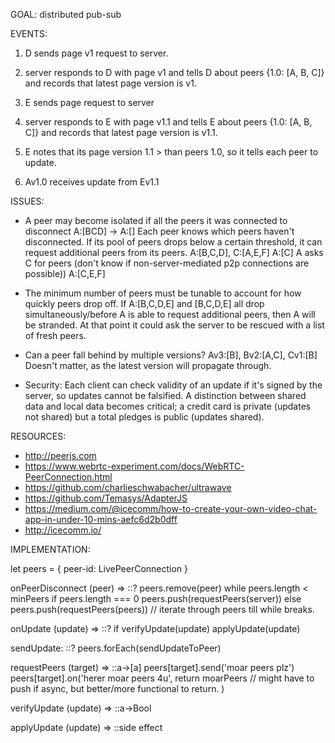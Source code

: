 GOAL: distributed pub-sub 


EVENTS:
1. D sends page v1 request to server.
2. server responds to D with page v1 and tells D about peers {1.0: [A, B, C]} and records that latest page version is v1.

3. E sends page  request to server
4. server responds to E with page v1.1 and tells E about peers {1.0: [A, B, C]} and records that latest page version is v1.1.

5. E notes that its page version 1.1 > than peers 1.0, so it tells each peer to update.

6. Av1.0 receives update from Ev1.1


ISSUES:
- A peer may become isolated if all the peers it was connected to disconnect
A:[BCD] -> A:[]
Each peer knows which peers haven't disconnected. If its pool of peers drops below a certain threshold, it can request additional peers from its peers.
A:[B,C,D], C:[A,E,F]
A:[C]
A asks C for peers (don't know if non-server-mediated p2p connections are possible))
A:[C,E,F]

- The minimum number of peers must be tunable to account for how quickly peers drop off.
If A:[B,C,D,E] and [B,C,D,E] all drop simultaneously/before A is able to request additional peers,
then A will be stranded. At that point it could ask the server to be rescued with a list of fresh peers.

- Can a peer fall behind by multiple versions?
Av3:[B], Bv2:[A,C], Cv1:[B]
Doesn't matter, as the latest version will propagate through.

- Security:
Each client can check validity of an update if it's signed by the server, so updates cannot be falsified.
A distinction between shared data and local data becomes critical;
a credit card is private (updates not shared) but a total pledges is public (updates shared).


RESOURCES:
- http://peerjs.com
- https://www.webrtc-experiment.com/docs/WebRTC-PeerConnection.html
- https://github.com/charlieschwabacher/ultrawave
- https://github.com/Temasys/AdapterJS
- https://medium.com/@icecomm/how-to-create-your-own-video-chat-app-in-under-10-mins-aefc6d2b0dff
- http://icecomm.io/


IMPLEMENTATION:

let peers = {
  peer-id: LivePeerConnection
}

onPeerDisconnect (peer) => ::?
  peers.remove(peer)
  while peers.length < minPeers
    if peers.length === 0 
      peers.push(requestPeers(server))
    else
      peers.push(requestPeers(peers)) // iterate through peers till while breaks.

onUpdate (update) => ::?
  if verifyUpdate(update)
    applyUpdate(update)

sendUpdate: ::?
  peers.forEach(sendUpdateToPeer)

requestPeers (target) => ::a->[a]
  peers[target].send('moar peers plz')
  peers[target].on('herer moar peers 4u',
    return moarPeers // might have to push if async, but better/more functional to return.
  )

verifyUpdate (update) => ::a->Bool

applyUpdate (update) => ::side effect
